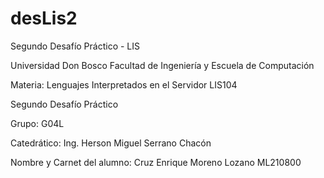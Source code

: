 # desLis2
 Segundo Desafío Práctico - LIS

Universidad Don Bosco
Facultad de Ingeniería y Escuela de Computación

Materia:
Lenguajes Interpretados en el Servidor LIS104

Segundo Desafío Práctico

Grupo:
G04L

Catedrático:
Ing. Herson Miguel Serrano Chacón

Nombre y Carnet del alumno:
Cruz Enrique Moreno Lozano ML210800
